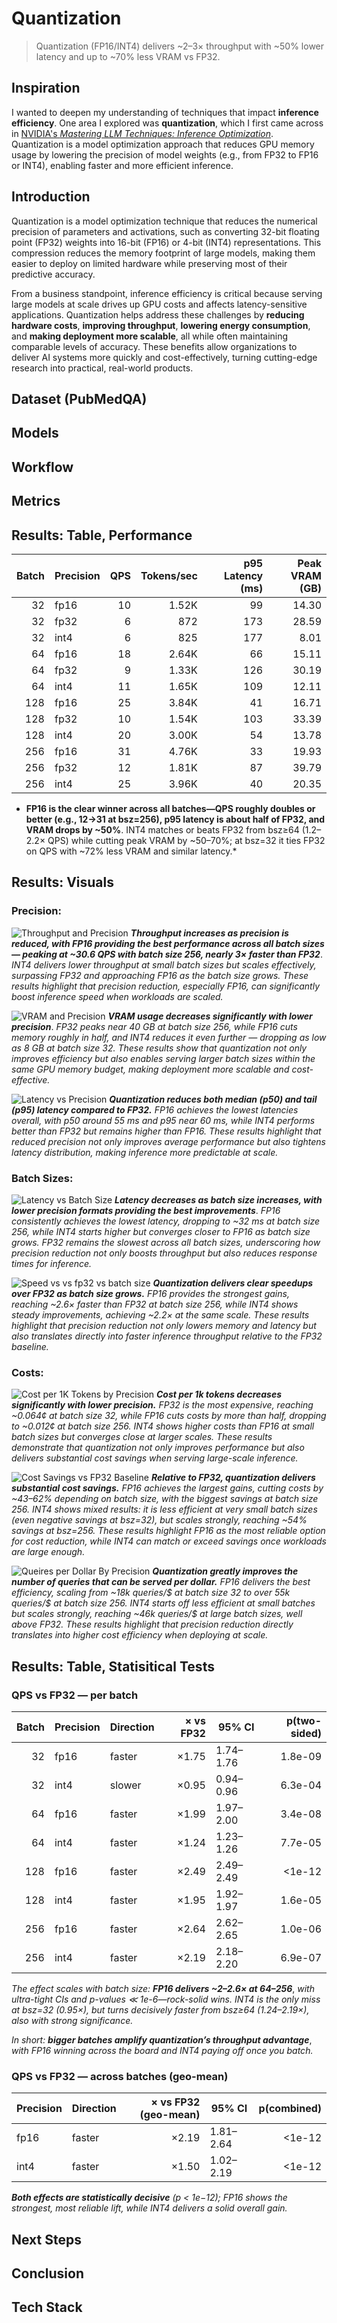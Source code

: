 # Quantization
> Quantization (FP16/INT4) delivers ~2–3× throughput with ~50% lower latency and up to ~70% less VRAM vs FP32.

## Inspiration
I wanted to deepen my understanding of techniques that impact **inference efficiency**. One area I explored was **quantization**, which I first came across in [NVIDIA's *Mastering LLM Techniques: Inference Optimization*](https://developer.nvidia.com/blog/mastering-llm-techniques-inference-optimization/). Quantization is a model optimization approach that reduces GPU memory usage by lowering the precision of model weights (e.g., from FP32 to FP16 or INT4), enabling faster and more efficient inference.


## Introduction
Quantization is a model optimization technique that reduces the numerical precision of parameters and activations, such as converting 32-bit floating point (FP32) weights into 16-bit (FP16) or 4-bit (INT4) representations. This compression reduces the memory footprint of large models, making them easier to deploy on limited hardware while preserving most of their predictive accuracy.  

From a business standpoint, inference efficiency is critical because serving large models at scale drives up GPU costs and affects latency-sensitive applications. Quantization helps address these challenges by **reducing hardware costs**, **improving throughput**, **lowering energy consumption**, and **making deployment more scalable**, all while often maintaining comparable levels of accuracy. These benefits allow organizations to deliver AI systems more quickly and cost-effectively, turning cutting-edge research into practical, real-world products.

## Dataset (PubMedQA)




## Models



## Workflow





## Metrics





## Results: Table, Performance
| Batch | Precision | QPS | Tokens/sec | p95 Latency (ms) | Peak VRAM (GB) |
| ---: | --- | ---: | ---: | ---: | ---: |
| 32 | fp16 | 10 | 1.52K | 99 | 14.30 |
| 32 | fp32 | 6 | 872 | 173 | 28.59 |
| 32 | int4 | 6 | 825 | 177 | 8.01 |
| 64 | fp16 | 18 | 2.64K | 66 | 15.11 |
| 64 | fp32 | 9 | 1.33K | 126 | 30.19 |
| 64 | int4 | 11 | 1.65K | 109 | 12.11 |
| 128 | fp16 | 25 | 3.84K | 41 | 16.71 |
| 128 | fp32 | 10 | 1.54K | 103 | 33.39 |
| 128 | int4 | 20 | 3.00K | 54 | 13.78 |
| 256 | fp16 | 31 | 4.76K | 33 | 19.93 |
| 256 | fp32 | 12 | 1.81K | 87 | 39.79 |
| 256 | int4 | 25 | 3.96K | 40 | 20.35 |

* **FP16 is the clear winner across all batches—QPS roughly doubles or better (e.g., 12→31 at bsz=256), p95 latency is about half of FP32, and VRAM drops by ~50%**. INT4 matches or beats FP32 from bsz≥64 (1.2–2.2× QPS) while cutting peak VRAM by ~50–70%; at bsz=32 it ties FP32 on QPS with ~72% less VRAM and similar latency.*



## Results: Visuals
 
### Precision:

![Throughput and Precision](outputs/figures/throughput_vs_precision.png)
***Throughput increases as precision is reduced, with FP16 providing the best performance across all batch sizes — peaking at ~30.6 QPS with batch size 256, nearly 3× faster than FP32***. *INT4 delivers lower throughput at small batch sizes but scales effectively, surpassing FP32 and approaching FP16 as the batch size grows. These results highlight that precision reduction, especially FP16, can significantly boost inference speed when workloads are scaled.*


![VRAM and Precision](outputs/figures/vram_vs_precision.png)
***VRAM usage decreases significantly with lower precision***. *FP32 peaks near 40 GB at batch size 256, while FP16 cuts memory roughly in half, and INT4 reduces it even further — dropping as low as 8 GB at batch size 32. These results show that quantization not only improves efficiency but also enables serving larger batch sizes within the same GPU memory budget, making deployment more scalable and cost-effective.*


![Latency vs Precision](outputs/figures/latency_grouped_p50_p95.png)
***Quantization reduces both median (p50) and tail (p95) latency compared to FP32.*** *FP16 achieves the lowest latencies overall, with p50 around 55 ms and p95 near 60 ms, while INT4 performs better than FP32 but remains higher than FP16. These results highlight that reduced precision not only improves average performance but also tightens latency distribution, making inference more predictable at scale.*

### Batch Sizes:

![Latency vs Batch Size](outputs/figures/latency_vs_batch_avg.png)
***Latency decreases as batch size increases, with lower precision formats providing the best improvements***. *FP16 consistently achieves the lowest latency, dropping to ~32 ms at batch size 256, while INT4 starts higher but converges closer to FP16 as batch size grows. FP32 remains the slowest across all batch sizes, underscoring how precision reduction not only boosts throughput but also reduces response times for inference.*


![Speed vs vs fp32 vs batch size](outputs/figures/speedup_vs_fp32.png)
***Quantization delivers clear speedups over FP32 as batch size grows.*** *FP16 provides the strongest gains, reaching ~2.6× faster than FP32 at batch size 256, while INT4 shows steady improvements, achieving ~2.2× at the same scale. These results highlight that precision reduction not only lowers memory and latency but also translates directly into faster inference throughput relative to the FP32 baseline.*

### Costs:

![Cost per 1K Tokens by Precision](outputs/figures/cost_per_1k_tokens_by_precision.png)
***Cost per 1k tokens decreases significantly with lower precision.*** *FP32 is the most expensive, reaching ~0.064¢ at batch size 32, while FP16 cuts costs by more than half, dropping to ~0.012¢ at batch size 256. INT4 shows higher costs than FP16 at small batch sizes but converges close at larger scales. These results demonstrate that quantization not only improves performance but also delivers substantial cost savings when serving large-scale inference.*

![Cost Savings vs FP32 Baseline](outputs/figures/cost_per_query_by_precision.png)
***Relative to FP32, quantization delivers substantial cost savings.*** *FP16 achieves the largest gains, cutting costs by ~43–62% depending on batch size, with the biggest savings at batch size 256. INT4 shows mixed results: it is less efficient at very small batch sizes (even negative savings at bsz=32), but scales strongly, reaching ~54% savings at bsz=256. These results highlight FP16 as the most reliable option for cost reduction, while INT4 can match or exceed savings once workloads are large enough.*

![Queires per Dollar By Precision](outputs/figures/queries_per_usd_by_precision.png)
***Quantization greatly improves the number of queries that can be served per dollar.*** *FP16 delivers the best efficiency, scaling from ~18k queries/$ at batch size 32 to over 55k queries/$ at batch size 256. INT4 starts off less efficient at small batches but scales strongly, reaching ~46k queries/$ at large batch sizes, well above FP32. These results highlight that precision reduction directly translates into higher cost efficiency when deploying at scale.*



## Results: Table, Statisitical Tests
### QPS vs FP32 — per batch
| Batch | Precision | Direction | × vs FP32 | 95% CI | p(two-sided) |
| ---: | --- | --- | ---: | --- | ---: |
| 32 | fp16 | faster | ×1.75 | 1.74–1.76 | 1.8e-09 |
| 32 | int4 | slower | ×0.95 | 0.94–0.96 | 6.3e-04 |
| 64 | fp16 | faster | ×1.99 | 1.97–2.00 | 3.4e-08 |
| 64 | int4 | faster | ×1.24 | 1.23–1.26 | 7.7e-05 |
| 128 | fp16 | faster | ×2.49 | 2.49–2.49 | <1e-12 |
| 128 | int4 | faster | ×1.95 | 1.92–1.97 | 1.6e-05 |
| 256 | fp16 | faster | ×2.64 | 2.62–2.65 | 1.0e-06 |
| 256 | int4 | faster | ×2.19 | 2.18–2.20 | 6.9e-07 |

*The effect scales with batch size:* ***FP16 delivers ~2–2.6× at 64–256***, *with ultra-tight CIs and p-values ≪ 1e-6—rock-solid wins. INT4 is the only miss at bsz=32 (0.95×), but turns decisively faster from bsz≥64 (1.24–2.19×), also with strong significance.* 

*In short:* ***bigger batches amplify quantization’s throughput advantage***, *with FP16 winning across the board and INT4 paying off once you batch.*



### QPS vs FP32 — across batches (geo-mean)
| Precision | Direction | × vs FP32 (geo-mean) | 95% CI | p(combined) |
| --- | --- | ---: | --- | ---: |
| fp16 | faster | ×2.19 | 1.81–2.64 | <1e-12 |
| int4 | faster | ×1.50 | 1.02–2.19 | <1e-12 |

***Both effects are statistically decisive*** *(p < 1e−12); FP16 shows the strongest, most reliable lift, while INT4 delivers a solid overall gain.*






## Next Steps





## Conclusion




## Tech Stack




